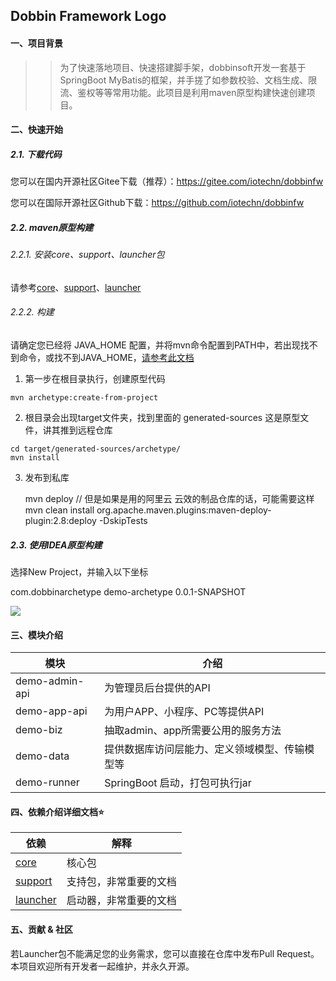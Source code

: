 ## Dobbin Framework Logo

#### 一、项目背景 

> > 为了快速落地项目、快速搭建脚手架，dobbinsoft开发一套基于SpringBoot MyBatis的框架，并手搓了如参数校验、文档生成、限流、鉴权等等常用功能。此项目是利用maven原型构建快速创建项目。

#### 二、快速开始

##### 2.1. 下载代码

您可以在国内开源社区Gitee下载（推荐）：https://gitee.com/iotechn/dobbinfw

您可以在国际开源社区Github下载：https://github.com/iotechn/dobbinfw

##### 2.2. maven原型构建

###### 2.2.1. 安装core、support、launcher包
请参考[core](../dobbinfw-core)、[support](../dobbinfw-support)、[launcher](../dobbinfw-launcher)

###### 2.2.2. 构建

请确定您已经将 JAVA_HOME 配置，并将mvn命令配置到PATH中，若出现找不到命令，或找不到JAVA_HOME，[请参考此文档](https://blog.csdn.net/weixin_44548718/article/details/108635409)


1. 第一步在根目录执行，创建原型代码


```shell
mvn archetype:create-from-project
```


2. 根目录会出现target文件夹，找到里面的 generated-sources 这是原型文件，讲其推到远程仓库
   
```shell
cd target/generated-sources/archetype/
mvn install
```

3. 发布到私库

    mvn deploy
    // 但是如果是用的阿里云 云效的制品仓库的话，可能需要这样
    mvn clean install org.apache.maven.plugins:maven-deploy-plugin:2.8:deploy -DskipTests

##### 2.3. 使用IDEA原型构建

选择New Project，并输入以下坐标

  <groupId>com.dobbinarchetype</groupId>
  <artifactId>demo-archetype</artifactId>
  <version>0.0.1-SNAPSHOT</version>

![](https://img.dobbinsoft.com/doc/archetype/idea.png)

#### 三、模块介绍

| 模块           | 介绍                                           |
| -------------- | ---------------------------------------------- |
| demo-admin-api | 为管理员后台提供的API                          |
| demo-app-api   | 为用户APP、小程序、PC等提供API                 |
| demo-biz       | 抽取admin、app所需要公用的服务方法             |
| demo-data      | 提供数据库访问层能力、定义领域模型、传输模型等 |
| demo-runner    | SpringBoot 启动，打包可执行jar                 |

#### 四、依赖介绍详细文档⭐

| 依赖 | 解释 |
| ---- | ---- |
|   [core](../dobbinfw-core)   | 核心包 |
|   [support](../dobbinfw-support)   | 支持包，非常重要的文档 |
|   [launcher](../dobbinfw-launcher)   | 启动器，非常重要的文档 |

#### 五、贡献 & 社区

若Launcher包不能满足您的业务需求，您可以直接在仓库中发布Pull Request。本项目欢迎所有开发者一起维护，并永久开源。
